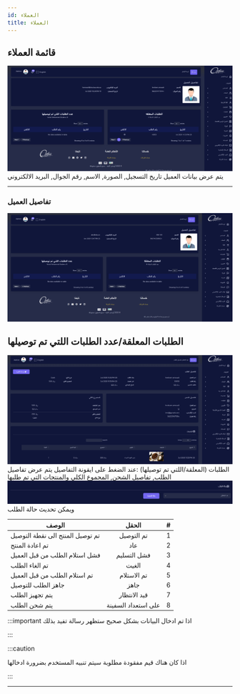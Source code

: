 ```yaml
---
id: العملاء
title: العملاء
---
```


## قائمة العملاء

<img src='../imgs/cust1.png'/>
يتم عرض بيانات العميل تاريخ التسجيل, الصورة, الاسم, رقم الجوال, البريد الالكتروني

---

### تفاصيل العميل

<img src='../imgs/custinfo.png'/>

## الطلبات المعلقة/عدد الطلبات اللتي تم توصيلها

<img src='../imgs/custholdinfo.png'/>
الطلبات (المعلقة/اللتي تم توصيلها) :عند الضغط على ايقونة التفاصيل يتم عرض تفاصيل الطلب, تفاصيل الشحن, المجموع الكلي والمنتجات التي تم طلبها
<img src='../imgs/updateOS.png'/>
ويمكن تحديث حالة الطلب

| الوصف                            |        الحقل        |   # |
| -------------------------------- | :-----------------: | --: |
| تم توصيل المنتج الى نقطة التوصيل |     تم التوصيل      |   1 |
| تم اعادة المنتج                  |         عاد         |   2 |
| فشل استلام الطلب من قبل العميل   |     فشل التسليم     |   3 |
| تم الغاء الطلب                   |        الغيت        |   4 |
| تم استلام الطلب من قبل العميل    |     تم الاستلام     |   5 |
| جاهز الطلب للتوصيل               |        جاهز         |   6 |
| يتم تجهيز الطلب                  |    قيد الانتظار     |   7 |
| يتم شحن الطلب                    | على استعداد السفينة |   8 |

:::important
اذا تم ادخال البيانات بشكل صحيح ستظهر رسالة تفيد بذلك

:::

:::caution

اذا كان هناك قيم مفقودة مطلوبة سيتم تنبيه المستخدم بضرورة ادخالها

:::


---
